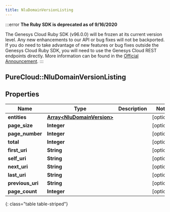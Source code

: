 ```yaml
---
title: NluDomainVersionListing
---
```


:::error
**The Ruby SDK is deprecated as of 9/16/2020**

The Genesys Cloud Ruby SDK (v96.0.0) will be frozen at its current version level. Any new enhancements to our API or bug fixes will not be backported. If you do need to take advantage of new features or bug fixes outside the Genesys Cloud Ruby SDK, you will need to use the Genesys Cloud REST endpoints directly. More information can be found in the [Official Announcement](https://developer.mypurecloud.com/forum/t/announcement-genesys-cloud-ruby-sdk-end-of-life/8850).
:::


## PureCloud::NluDomainVersionListing

## Properties

|Name | Type | Description | Notes|
|------------ | ------------- | ------------- | -------------|
| **entities** | [**Array&lt;NluDomainVersion&gt;**](NluDomainVersion.html) |  | [optional] |
| **page_size** | **Integer** |  | [optional] |
| **page_number** | **Integer** |  | [optional] |
| **total** | **Integer** |  | [optional] |
| **first_uri** | **String** |  | [optional] |
| **self_uri** | **String** |  | [optional] |
| **next_uri** | **String** |  | [optional] |
| **last_uri** | **String** |  | [optional] |
| **previous_uri** | **String** |  | [optional] |
| **page_count** | **Integer** |  | [optional] |
{: class="table table-striped"}


